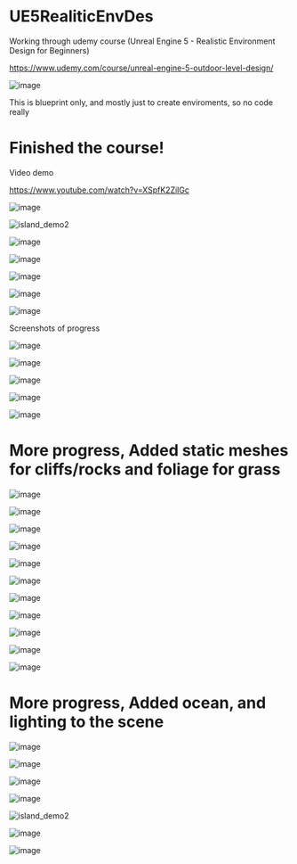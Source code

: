 # UE5RealiticEnvDes
Working through udemy course (Unreal Engine 5 - Realistic Environment Design for Beginners)

https://www.udemy.com/course/unreal-engine-5-outdoor-level-design/

![image](https://user-images.githubusercontent.com/3318539/180628106-1d472873-0100-45d9-a9b5-ab40a4dbfa76.png)

This is blueprint only, and mostly just to create enviroments, so no code really


# Finished the course!

Video demo

https://www.youtube.com/watch?v=XSpfK2ZilGc

![image](https://user-images.githubusercontent.com/3318539/180394217-8f591824-ba1e-4f29-97ca-dedd00fac729.png)



![island_demo2](https://user-images.githubusercontent.com/3318539/180360949-3e27057b-a120-4170-87d5-c1c6c13fab54.gif)

![image](https://user-images.githubusercontent.com/3318539/180367322-297a56a6-dc7b-4263-9fb8-ba8c6cd1ff14.png)

![image](https://user-images.githubusercontent.com/3318539/180367361-1ab5bbc9-15ce-4558-81ed-c47baa5fa8c1.png)

![image](https://user-images.githubusercontent.com/3318539/180367406-202e70c1-7cb9-4f93-8f97-42de3c77fd59.png)


![image](https://user-images.githubusercontent.com/3318539/180367428-4c610365-4284-4590-a81e-c7f2a0f1aef4.png)

![image](https://user-images.githubusercontent.com/3318539/180367493-58910962-c395-442d-9e24-25889824c251.png)


Screenshots of progress

![image](https://user-images.githubusercontent.com/3318539/179452464-ebfde456-17a7-4a9b-82fb-6380e3d29997.png)


![image](https://user-images.githubusercontent.com/3318539/179452513-37b003a3-625d-471e-b843-0fabbdb7837a.png)



![image](https://user-images.githubusercontent.com/3318539/179452536-defed7fc-54f8-4817-89d7-d0e8a5564131.png)

![image](https://user-images.githubusercontent.com/3318539/179452652-aaa13b41-4c05-4acc-a570-a4c8245d76f1.png)



![image](https://user-images.githubusercontent.com/3318539/179452675-4e966cd2-0974-4d74-a7fa-a566e6832cb6.png)



# More progress, Added static meshes for cliffs/rocks and foliage for grass

![image](https://user-images.githubusercontent.com/3318539/179942581-20ecc05a-978d-48ce-b910-a01e20db27ca.png)


![image](https://user-images.githubusercontent.com/3318539/179942861-725c19f3-dad0-4d27-9f03-84dc782a200e.png)


![image](https://user-images.githubusercontent.com/3318539/179943002-818905f9-bc12-4b0e-91fd-9c49602819ce.png)


![image](https://user-images.githubusercontent.com/3318539/179943084-b460f822-94bc-42f0-a9ef-451d518f2233.png)

![image](https://user-images.githubusercontent.com/3318539/179944852-f7a7b61d-17d2-4dea-ae73-e3c6eefa4ded.png)


![image](https://user-images.githubusercontent.com/3318539/179943226-ad86c1ef-7249-4166-88d4-c2403f89e365.png)


![image](https://user-images.githubusercontent.com/3318539/179943273-7e3f54ac-2298-449a-bbe7-c581d8ec555a.png)


![image](https://user-images.githubusercontent.com/3318539/179943395-d5e5ef1a-a164-4fb6-959a-dab175a56ab5.png)




![image](https://user-images.githubusercontent.com/3318539/179944440-bbda9a6c-a42d-4317-9804-0b467bd1219e.png)



![image](https://user-images.githubusercontent.com/3318539/179944330-8ef19631-8606-431c-8db7-fd74b8893ae3.png)



![image](https://user-images.githubusercontent.com/3318539/179944106-0ba2ff41-894e-4a07-bdd6-685cdaa83b39.png)


# More progress, Added ocean, and lighting to the scene 

![image](https://user-images.githubusercontent.com/3318539/180356607-af18ba0f-f887-4561-87a4-3dba4d1405cc.png)


![image](https://user-images.githubusercontent.com/3318539/180356657-b9a5b83d-25f4-4067-843d-9db807b20561.png)

![image](https://user-images.githubusercontent.com/3318539/180356737-972b146d-124a-4425-8d48-7143844765f8.png)

![image](https://user-images.githubusercontent.com/3318539/180356777-77c9edd4-e61f-4891-bf50-a9702123d615.png)


![island_demo2](https://user-images.githubusercontent.com/3318539/180360949-3e27057b-a120-4170-87d5-c1c6c13fab54.gif)

  
![image](https://user-images.githubusercontent.com/3318539/180361054-f5a3d9d0-a3e8-4179-819d-b571e9335785.png)

![image](https://user-images.githubusercontent.com/3318539/180361087-38b27a04-18a3-4f8d-86c9-4d4bc5dc841e.png)

